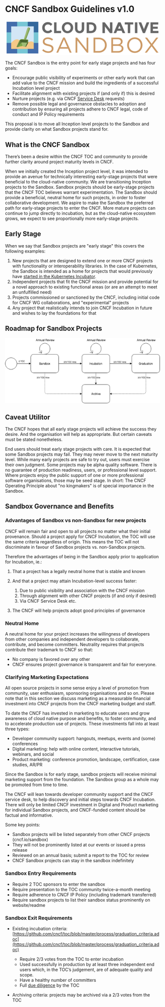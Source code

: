# CNCF Sandbox Guidelines v1.0
![CNCF Sandbox](https://github.com/cncf/artwork/blob/master/other/cncf-sandbox/horizontal/color/cncf-sandbox-horizontal-color.png)

The CNCF Sandbox is the entry point for early stage projects and has four goals:

* Encourage public visibility of experiments or other early work that can add value to the CNCF mission and build the ingredients of a successful Incubation level project
* Facilitate alignment with existing projects if (and only if) this is desired
* Nurture projects (e.g. via CNCF [Service Desk](https://github.com/cncf/servicedesk) requests)
* Remove possible legal and governance obstacles to adoption and contribution by ensuring all projects adhere to CNCF legal, code of conduct and IP Policy requirements

This proposal is to move all Inception level projects to the Sandbox and provide clarity on what Sandbox projects stand for.

## What is the CNCF Sandbox

There’s been a desire within the CNCF TOC and community to provide further clarity around project maturity levels in CNCF.

When we initially created the Inception project level, it was intended to provide an avenue for technically interesting early-stage projects that were beneficial to the cloud-native community.  We are transitioning Inception projects to the Sandbox. Sandbox projects should be early-stage projects that the CNCF TOC believes warrant experimentation. The Sandbox should provide a beneficial, neutral home for such projects, in order to foster collaborative development. We aspire to make the Sandbox the preferred path for early-stage projects to enter the CNCF. More mature projects can continue to jump directly to incubation, but as the cloud-native ecosystem grows, we expect to see proportionally more early-stage projects.

## Early Stage

When we say that Sandbox projects are "early stage" this covers the following examples:

1. New projects that are designed to extend one or more CNCF projects with functionality or interoperability libraries. In the case of Kubernetes, the Sandbox is intended as a home for projects that would previously have [started in the Kubernetes Incubator](https://github.com/kubernetes/community/blob/master/incubator.md).
2. Independent projects that fit the CNCF mission and provide potential for a novel approach to existing functional areas (or are an attempt to meet an unfulfilled need)
3. Projects commissioned or sanctioned by the CNCF, including initial code for CNCF WG collaborations, and "experimental" projects
4. Any project that realistically intends to join CNCF Incubation in future and wishes to lay the foundations for that

## Roadmap for Sandbox Projects

![CNCF Sandbox Roadmap](sandbox.png)

## Caveat Utilitor

The CNCF hopes that all early stage projects will achieve the success they desire.  And the organisation will help as appropriate.  But certain caveats must be stated nonetheless.

End users should treat early stage projects with care.  It is expected that some Sandbox projects may fail.  They may never move to the next maturity level. While many early projects are safe to try out, users must exercise their own judgment.  Some projects may be alpha quality software.  There is no guarantee of production readiness, users, or professional level support.  Where projects enjoy the public support of one or more professional software organisations, those may be seed stage. In short: The CNCF Operating Principle about "no kingmakers" is of special importance in the Sandbox.  

## Sandbox Governance and Benefits

### Advantages of Sandbox vs non-Sandbox for new projects

CNCF will remain fair and open to all projects no matter what their initial provenance.  Should a project apply for CNCF Incubation, the TOC will use the same criteria regardless of origin. This means the TOC will not discriminate in favour of Sandbox projects vs. non-Sandbox projects.  

Therefore the advantages of being in the Sandbox apply prior to application for Incubation, ie.:

1. That a project has a legally neutral home that is stable and known

2. And that a project may attain Incubation-level success faster:

    1. Due to public visibility and association with the CNCF mission
    2. Through alignment with other CNCF projects (if and only if desired)
    3. Via CNCF Service Desk etc.

3. The CNCF will help projects adopt good principles of governance

### Neutral Home

A neutral home for your project increases the willingness of developers from other companies and independent developers to collaborate, contribute, and become committers. Neutrality requires that projects contribute their trademark to CNCF so that:

* No company is favored over any other
* CNCF ensures project governance is transparent and fair for everyone.

### Clarifying Marketing Expectations

All open source projects in some sense enjoy a level of promotion from community, user enthusiasm, sponsoring organisations and so on. Please note that in this section we discuss marketing as a measurable financial investment into CNCF projects from the CNCF marketing budget and staff.

To date the CNCF has invested in marketing to educate users and grow awareness of cloud native purpose and benefits, to foster community, and to accelerate production use of projects.  These investments fall into at least three types:

* Developer community support: hangouts, meetups, events and (some) conferences
* Digital marketing: help with online content, interactive tutorials, webinars, and social
* Product marketing: conference promotion, landscape, certification, case studies, AR/PR

Since the Sandbox is for early stage, sandbox projects will receive minimal marketing support from the foundation.  The Sandbox group as a whole may be promoted from time to time.

The CNCF will lean towards developer community support and the CNCF service desk, to help discovery and initial steps towards CNCF Incubation.  There will only be limited CNCF investment in Digital and Product marketing for individual Sandbox projects, and CNCF-funded content should be factual and informative.

Some key points:

* Sandbox projects will be listed separately from other CNCF projects (cncf.io/sandbox)
* They will not be prominently listed at our events or issued a press release
* Reviewed on an annual basis; submit a report to the TOC for review
* CNCF Sandbox projects can stay in the sandbox indefinitely

### Sandbox Entry Requirements

* Require 2 TOC sponsors to enter the sandbox
* Require presentation to the TOC community twice-a-month meeting
* Require adherence to CNCF IP Policy (including trademark transferred)
* Require sandbox projects to list their sandbox status prominently on website/readme

### Sandbox Exit Requirements

* Existing incubation criteria: [https://github.com/cncf/toc/blob/master/process/graduation_criteria.adoc](https://github.com/cncf/toc/blob/master/process/graduation_criteria.adoc)

    * Require 2/3 votes from the TOC to enter incubation
    * Used successfully in production by at least three independent end users which, in the TOC’s judgement, are of adequate quality and scope.
    * Have a healthy number of committers
    * Full [due diligence](https://github.com/cncf/toc/blob/master/process/due-diligence-guidelines.md) by the TOC

* Archiving criteria: projects may be archived via a 2/3 votes from the TOC
